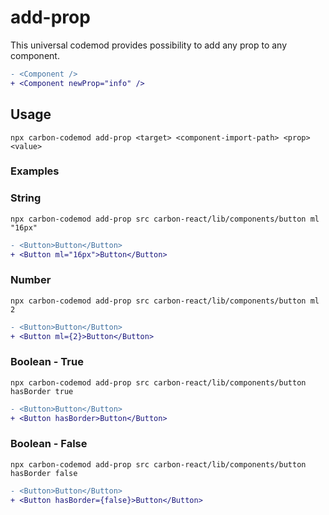 # add-prop

This universal codemod provides possibility to add any prop to any component.

```diff
- <Component />
+ <Component newProp="info" />

```
## Usage

`npx carbon-codemod add-prop <target> <component-import-path> <prop> <value>`

### Examples

### String
`npx carbon-codemod add-prop src carbon-react/lib/components/button ml "16px"`

```diff
- <Button>Button</Button>
+ <Button ml="16px">Button</Button>
```

### Number
`npx carbon-codemod add-prop src carbon-react/lib/components/button ml 2`

```diff
- <Button>Button</Button>
+ <Button ml={2}>Button</Button>
```

### Boolean - True
`npx carbon-codemod add-prop src carbon-react/lib/components/button hasBorder true`

```diff
- <Button>Button</Button>
+ <Button hasBorder>Button</Button>
```

### Boolean - False
`npx carbon-codemod add-prop src carbon-react/lib/components/button hasBorder false`

```diff
- <Button>Button</Button>
+ <Button hasBorder={false}>Button</Button>
```